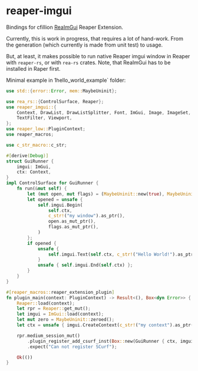 # reaper-imgui

Bindings for cfillion [ReaImGui](https://github.com/cfillion/reaimgui) Reaper Extension.

Currently, this is work in progress, that requires a lot of hand-work. From the generation (which currently is made from unit test) to usage.

But, at least, it makes possible to run native Reaper imgui window in Reaper with `reaper-rs`, or with `rea-rs` crates. Note, that ReaImGui has to be installed in Raper first.

Minimal example in 1hello_world_example` folder:

```rust
use std::{error::Error, mem::MaybeUninit};

use rea_rs::{ControlSurface, Reaper};
use reaper_imgui::{
    Context, DrawList, DrawListSplitter, Font, ImGui, Image, ImageSet, ListClipper, Resource,
    TextFilter, Viewport,
};
use reaper_low::PluginContext;
use reaper_macros;

use c_str_macro::c_str;

#[derive(Debug)]
struct GuiRunner {
    imgui: ImGui,
    ctx: Context,
}
impl ControlSurface for GuiRunner {
    fn run(&mut self) {
        let (mut open, mut flags) = (MaybeUninit::new(true), MaybeUninit::zeroed());
        let opened = unsafe {
            self.imgui.Begin(
                self.ctx,
                c_str!("my window").as_ptr(),
                open.as_mut_ptr(),
                flags.as_mut_ptr(),
            )
        };
        if opened {
            unsafe {
                self.imgui.Text(self.ctx, c_str!("Hello World!").as_ptr());
            }
            unsafe { self.imgui.End(self.ctx) };
        }
    }
}

#[reaper_macros::reaper_extension_plugin]
fn plugin_main(context: PluginContext) -> Result<(), Box<dyn Error>> {
    Reaper::load(context);
    let rpr = Reaper::get_mut();
    let imgui = ImGui::load(context);
    let mut zero = MaybeUninit::zeroed();
    let ctx = unsafe { imgui.CreateContext(c_str!("my context").as_ptr(), zero.as_mut_ptr()) };

    rpr.medium_session_mut()
        .plugin_register_add_csurf_inst(Box::new(GuiRunner { ctx, imgui }))
        .expect("Can not register SCurf");

    Ok(())
}
```
